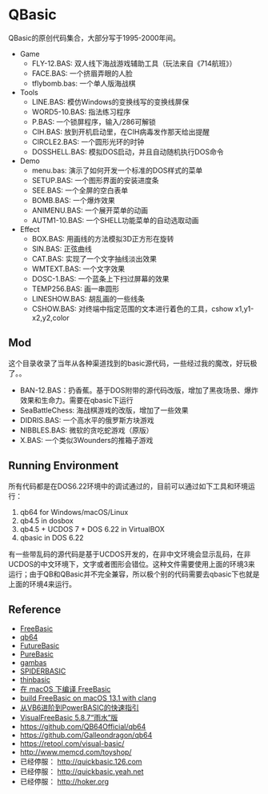 # QBasic

QBasic的原创代码集合，大部分写于1995-2000年间。

- Game
    - FLY-12.BAS: 双人线下海战游戏辅助工具（玩法来自《714航班》）
    - FACE.BAS: 一个挤眉弄眼的人脸
    - tflybomb.bas: 一个单人版海战棋
- Tools
    - LINE.BAS: 模仿Windows的变换线写的变换线屏保
    - WORD5-10.BAS: 指法练习程序
    - P.BAS: 一个锁屏程序，输入/286可解锁
    - CIH.BAS: 放到开机启动里，在CIH病毒发作那天给出提醒
    - CIRCLE2.BAS: 一个圆形光环的时钟
    - DOSSHELL.BAS: 模拟DOS启动，并且自动随机执行DOS命令
- Demo
    - menu.bas: 演示了如何开发一个标准的DOS样式的菜单
    - SETUP.BAS: 一个图形界面的安装进度条
    - SEE.BAS: 一个全屏的空白表单
    - BOMB.BAS: 一个爆炸效果
    - ANIMENU.BAS: 一个展开菜单的动画
    - AUTM1-10.BAS: 一个SHELL功能菜单的自动选取动画
- Effect
    - BOX.BAS: 用画线的方法模拟3D正方形在旋转
    - SIN.BAS: 正弦曲线
    - CAT.BAS: 实现了一个文字抽线淡出效果
    - WMTEXT.BAS: 一个文字效果
    - DOSC-1.BAS: 一个蓝条上下扫过屏幕的效果
    - TEMP256.BAS: 画一串圆形
    - LINESHOW.BAS: 胡乱画的一些线条
    - CSHOW.BAS: 对终端中指定范围的文本进行着色的工具，cshow x1,y1-x2,y2,color

## Mod

这个目录收录了当年从各种渠道找到的basic源代码，一些经过我的魔改，好玩极了。。

- BAN-12.BAS：扔香蕉。基于DOS附带的源代码改版，增加了黑夜场景、爆炸效果和生命力。需要在qbasic下运行
- SeaBattleChess: 海战棋游戏的改版，增加了一些效果
- DIDRIS.BAS: 一个高水平的俄罗斯方块游戏
- NIBBLES.BAS: 微软的贪吃蛇游戏（原版）
- X.BAS: 一个类似3Wounders的推箱子游戏

## Running Environment

所有代码都是在DOS6.22环境中的调试通过的，目前可以通过如下工具和环境运行：

1. qb64 for Windows/macOS/Linux
2. qb4.5 in dosbox
3. qb4.5 + UCDOS 7 + DOS 6.22 in VirtualBOX
4. qbasic in DOS 6.22

有一些带乱码的源代码是基于UCDOS开发的，在非中文环境会显示乱码，在非UCDOS的中文环境下，文字或者图形会错位。这种文件需要使用上面的环境3来运行；由于QB和QBasic并不完全兼容，所以极个别的代码需要去qbasic下也就是上面的环境4来运行。

## Reference

- [FreeBasic](https://www.freebasic.net/)
- [qb64](https://qb64.com/)
- [FutureBasic](http://www.brilorsoftware.com/fb/pages/home.html)
- [PureBasic](https://www.purebasic.com/index.php)
- [gambas](https://gambas.sourceforge.net/en/main.html)
- [SPIDERBASIC](https://www.spiderbasic.com/)
- [thinbasic](https://www.thinbasic.com/)
- [在 macOS 下编译 FreeBasic](https://zhuanlan.zhihu.com/p/611374318)
- [build FreeBasic on macOS 13.1 with clang](https://github.com/freebasic/fbc/issues/409)
- [从VB6进阶到PowerBASIC的快速指引](http://www.yfvb.com/thread-6408.htm)
- [VisualFreeBasic 5.8.7“雨水”版](http://www.yfvb.com/soft-48.htm)
- https://github.com/QB64Official/qb64
- https://github.com/Galleondragon/qb64
- https://retool.com/visual-basic/
- http://www.memcd.com/toyshop/
- 已经停服： http://quickbasic.126.com
- 已经停服： http://quickbasic.yeah.net
- 已经停服： http://hoker.org